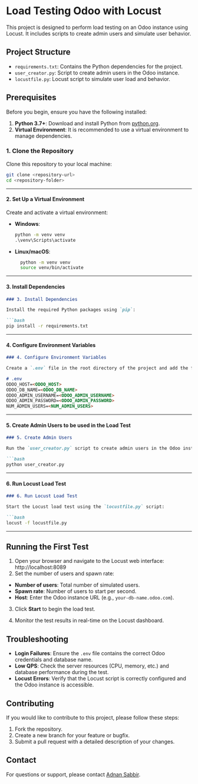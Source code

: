 # Load Testing Odoo with Locust

This project is designed to perform load testing on an Odoo instance using Locust. It includes scripts to create admin
users and simulate user behavior.

## Project Structure

- `requirements.txt`: Contains the Python dependencies for the project.
- `user_creator.py`: Script to create admin users in the Odoo instance.
- `locustfile.py`: Locust script to simulate user load and behavior.

## Prerequisites

Before you begin, ensure you have the following installed:

1. **Python 3.7+**: Download and install Python from [python.org](https://www.python.org/downloads/).
2. **Virtual Environment**: It is recommended to use a virtual environment to manage dependencies.

### 1. Clone the Repository

Clone this repository to your local machine:

```bash
git clone <repository-url>
cd <repository-folder>
```

---

#### 2. Set Up a Virtual Environment

Create and activate a virtual environment:

- **Windows**:
  ```cmd
  python -m venv venv
  .\venv\Scripts\activate
  ```
- **Linux/macOS**:
  ```bash
    python -m venv venv
    source venv/bin/activate
    ```
  

---

#### 3. Install Dependencies

```markdown
### 3. Install Dependencies

Install the required Python packages using `pip`:

```bash
pip install -r requirements.txt
```


---

#### 4. Configure Environment Variables

```markdown
### 4. Configure Environment Variables

Create a `.env` file in the root directory of the project and add the following variables:

# .env
ODOO_HOST=<ODOO_HOST>
ODOO_DB_NAME=<ODOO_DB_NAME>
ODOO_ADMIN_USERNAME=<ODOO_ADMIN_USERNAME>
ODOO_ADMIN_PASSWORD=<ODOO_ADMIN_PASSWORD>
NUM_ADMIN_USERS=<NUM_ADMIN_USERS>
```


---

#### 5. Create Admin Users to be used in the Load Test

```markdown
### 5. Create Admin Users

Run the `user_creator.py` script to create admin users in the Odoo instance:

```bash
python user_creator.py
```


---

#### 6. Run Locust Load Test

```markdown
### 6. Run Locust Load Test

Start the Locust load test using the `locustfile.py` script:

```bash
locust -f locustfile.py
```


---

## Running the First Test
1. Open your browser and navigate to the Locust web interface:
http://localhost:8089
2. Set the number of users and spawn rate:
- **Number of users**: Total number of simulated users.
- **Spawn rate**: Number of users to start per second.
- **Host**: Enter the Odoo instance URL (e.g., `your-db-name.odoo.com`).

3. Click **Start** to begin the load test.

4. Monitor the test results in real-time on the Locust dashboard.

## Troubleshooting

- **Login Failures**: Ensure the `.env` file contains the correct Odoo credentials and database name.
- **Low QPS**: Check the server resources (CPU, memory, etc.) and database performance during the test.
- **Locust Errors**: Verify that the Locust script is correctly configured and the Odoo instance is accessible.

## Contributing

If you would like to contribute to this project, please follow these steps:

1. Fork the repository.
2. Create a new branch for your feature or bugfix.
3. Submit a pull request with a detailed description of your changes.

## Contact
For questions or support, please contact [Adnan Sabbir](https://www.linkedin.com/in/adnansabbir/).